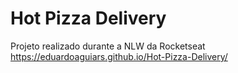 # Hot Pizza Delivery
Projeto realizado durante a NLW da Rocketseat
https://eduardoaguiars.github.io/Hot-Pizza-Delivery/
